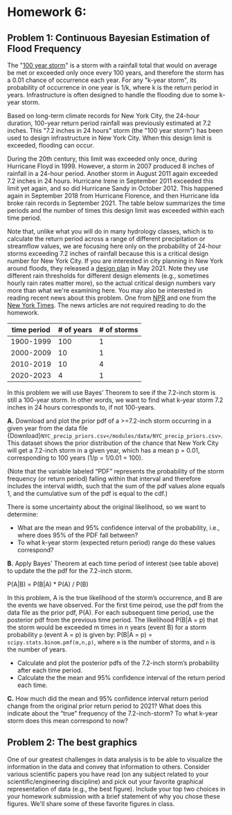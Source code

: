 # Homework 6: 

## Problem 1: Continuous Bayesian Estimation of Flood Frequency

The "[100 year storm](https://en.wikipedia.org/wiki/100-year_flood)" is a storm with a rainfall total that would on average be met or exceeded only once every 100 years, and therefore the storm has a 0.01 chance of occurrence each year. For any "k-year storm", its probability of occurrence in one year is 1/k, where k is the return period in years. Infrastructure is often designed to handle the flooding due to some k-year storm.
 
Based on long-term climate records for New York City, the 24-hour duration, 100-year return period rainfall was previously estimated at 7.2 inches. This "7.2 inches in 24 hours" storm (the "100 year storm") has been used to design infrastructure in New York City. When this design limit is exceeded, flooding can occur.  

During the 20th century, this limit was exceeded only once, during Hurricane Floyd in 1999. However, a storm in 2007 produced 8 inches of rainfall in a 24-hour period. Another storm in August 2011 again exceeded 7.2 inches in 24 hours. Hurricane Irene in September 2011 exceeded this limit yet again, and so did Hurricane Sandy in October 2012. This happened again in September 2018 from Hurricane Florence, and then Hurricane Ida broke rain records in September 2021. The table below summarizes the time periods and the number of times this design limit was exceeded within each time period.

Note that, unlike what you will do in many hydrology classes, which is to calculate the return period across a range of different precipitation or streamflow values, we are focusing here only on the probability of 24-hour storms exceeding 7.2 inches of rainfall because this is a critical design number for New York City.  If you are interested in city planning in New York around floods, they released a [design plan](https://www1.nyc.gov/assets/orr/pdf/publications/stormwater-resiliency-plan.pdf) in May 2021.  Note they use different rain thresholds for different design elements (e.g., sometimes hourly rain rates matter more), so the actual critical design numbers vary more than what we're examining here.  You may also be interested in reading recent news about this problem.  One from [NPR](https://www.npr.org/2022/10/29/1131608305/a-decade-after-sandy-hurricane-flood-maps-reveal-new-yorks-climate-future) and one from the [New York Times](https://www.nytimes.com/2022/10/21/realestate/sandy-hurricane-ida-flooding.html).  The news articles are not required reading to do the homework.  

| time period | # of years | # of storms |
| --- | --- | --- |
| 1900-1999 | 100 | 1 |
| 2000-2009 | 10 | 1 |
| 2010-2019 | 10 | 4 |
| 2020-2023 | 4  | 1 |

In this problem we will use Bayes’ Theorem to see if the 7.2-inch storm is still a 100-year storm. In other words, we want to find what k-year storm 7.2 inches in 24 hours corresponds to, if not 100-years.

 **A.** Download and plot the prior pdf of a >=7.2-inch storm occurring in a given year from the data file {Download}`NYC_precip_priors.csv</modules/data/NYC_precip_priors.csv>`. This dataset shows the prior distribution of the chance that New York City will get a 7.2-inch storm in a given year, which has a mean p = 0.01, corresponding to 100 years (1/p = 1/0.01 = 100). 
 
(Note that the variable labeled “PDF” represents the probability of the storm frequency (or return period) falling within that interval and therefore includes the interval width, such that the sum of the pdf values alone equals 1, and the cumulative sum of the pdf is equal to the cdf.)
 
There is some uncertainty about the original likelihood, so we want to determine: 
   - What are the mean and 95% confidence interval of the probability, i.e., where does 95% of the PDF fall between? 
   - To what k-year storm (expected return period) range do these values correspond?

**B.** Apply Bayes' Theorem at each time period of interest (see table above) to update the the pdf for the 7.2-inch storm.

P(A\|B) = P(B\|A) * P(A) / P(B)
 
In this problem, A is the true likelihood of the storm’s occurrence, and B are the events we have observed. For the first time peirod, use the pdf from the data file as the prior pdf, P(A). For each subsequent time period, use the posterior pdf from the previous time period. The likelihood P(B\|A = p) that the storm would be exceeded m times in n years (event B) for a storm probability `p` (event A = p) is given by: P(B\|A = p) =  `scipy.stats.binom.pmf(m,n,p)`, where `m` is the number of storms, and `n` is the number of years.
   - Calculate and plot the posterior pdfs of the 7.2-inch storm’s probability after each time period.
   - Calculate the the mean and 95% confidence interval of the return period each time.
    
 **C.** How much did the mean and 95% confidence interval return period change from the original prior return period to 2021? What does this indicate about the “true” frequency of the 7.2-inch-storm? To what k-year storm does this mean correspond to now?


## Problem 2: The best graphics
 
One of our greatest challenges in data analysis is to be able to visualize the information in the data and convey that information to others. Consider various scientific papers you have read (on any subject related to your scientific/engineering discipline) and pick out your favorite graphical representation of data (e.g., the best figure). Include your top two choices in your homework submission with a brief statement of why you chose these figures. We'll share some of these favorite figures in class.

